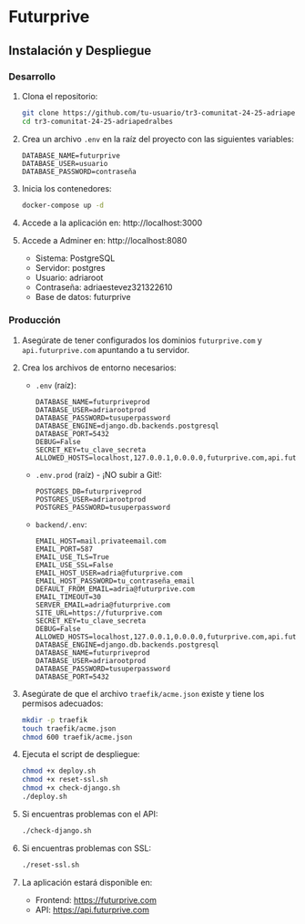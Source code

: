 # Futurprive

## Instalación y Despliegue

### Desarrollo

1. Clona el repositorio:

   ```bash
   git clone https://github.com/tu-usuario/tr3-comunitat-24-25-adriapedralbes.git
   cd tr3-comunitat-24-25-adriapedralbes
   ```

2. Crea un archivo `.env` en la raíz del proyecto con las siguientes variables:

   ```
   DATABASE_NAME=futurprive
   DATABASE_USER=usuario
   DATABASE_PASSWORD=contraseña
   ```

3. Inicia los contenedores:

   ```bash
   docker-compose up -d
   ```

4. Accede a la aplicación en: http://localhost:3000
5. Accede a Adminer en: http://localhost:8080
   - Sistema: PostgreSQL
   - Servidor: postgres
   - Usuario: adriaroot
   - Contraseña: adriaestevez321322610
   - Base de datos: futurprive

### Producción

1. Asegúrate de tener configurados los dominios `futurprive.com` y `api.futurprive.com` apuntando a tu servidor.

2. Crea los archivos de entorno necesarios:

   - `.env` (raíz):

     ```
     DATABASE_NAME=futurpriveprod
     DATABASE_USER=adriarootprod
     DATABASE_PASSWORD=tusuperpassword
     DATABASE_ENGINE=django.db.backends.postgresql
     DATABASE_PORT=5432
     DEBUG=False
     SECRET_KEY=tu_clave_secreta
     ALLOWED_HOSTS=localhost,127.0.0.1,0.0.0.0,futurprive.com,api.futurprive.com
     ```

   - `.env.prod` (raíz) - ¡NO subir a Git!:
     ```
     POSTGRES_DB=futurpriveprod
     POSTGRES_USER=adriarootprod
     POSTGRES_PASSWORD=tusuperpassword
     ```
   - `backend/.env`:
     ```
     EMAIL_HOST=mail.privateemail.com
     EMAIL_PORT=587
     EMAIL_USE_TLS=True
     EMAIL_USE_SSL=False
     EMAIL_HOST_USER=adria@futurprive.com
     EMAIL_HOST_PASSWORD=tu_contraseña_email
     DEFAULT_FROM_EMAIL=adria@futurprive.com
     EMAIL_TIMEOUT=30
     SERVER_EMAIL=adria@futurprive.com
     SITE_URL=https://futurprive.com
     SECRET_KEY=tu_clave_secreta
     DEBUG=False
     ALLOWED_HOSTS=localhost,127.0.0.1,0.0.0.0,futurprive.com,api.futurprive.com,django
     DATABASE_ENGINE=django.db.backends.postgresql
     DATABASE_NAME=futurpriveprod
     DATABASE_USER=adriarootprod
     DATABASE_PASSWORD=tusuperpassword
     DATABASE_PORT=5432
     ```

3. Asegúrate de que el archivo `traefik/acme.json` existe y tiene los permisos adecuados:

   ```bash
   mkdir -p traefik
   touch traefik/acme.json
   chmod 600 traefik/acme.json
   ```

4. Ejecuta el script de despliegue:

   ```bash
   chmod +x deploy.sh
   chmod +x reset-ssl.sh
   chmod +x check-django.sh
   ./deploy.sh
   ```

5. Si encuentras problemas con el API:

   ```bash
   ./check-django.sh
   ```

6. Si encuentras problemas con SSL:

   ```bash
   ./reset-ssl.sh
   ```

7. La aplicación estará disponible en:
   - Frontend: https://futurprive.com
   - API: https://api.futurprive.com

